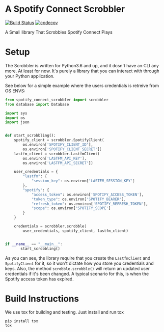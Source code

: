 # A Spotify Connect Scrobbler

[![Build Status](https://travis-ci.org/Kyrremann/spotify-connect-scrobbler.svg?branch=master)](https://travis-ci.org/Kyrremann/spotify-connect-scrobbler)
[![codecov](https://codecov.io/gh/Kyrremann/spotify-connect-scrobbler/branch/master/graph/badge.svg)](https://codecov.io/gh/Kyrremann/spotify-connect-scrobbler)

A Small library That Scrobbles Spotify Connect Plays

# Setup

The Scrobbler is written for Python3.6 and up, and it dosn't have an CLI any more. At least for now.
It's purely a library that you can interact with through your Python application.

See below for a simple example where the users credentials is retreive from OS ENVS:

```python
from spotify_connect_scrobbler import scrobbler
from database import Database

import sys
import os
import json


def start_scrobbling():
    spotify_client = scrobbler.SpotifyClient(
        os.environ['SPOTIFY_CLIENT_ID'],
        os.environ['SPOTIFY_CLIENT_SECRET'])
    lastfm_client = scrobbler.LastfmClient(
        os.environ['LASTFM_API_KEY'],
        os.environ['LASTFM_API_SECRET'])

    user_credentials = {
        "lastfm": {
            "session_key": os.environ['LASTFM_SESSION_KEY']
        },
        "spotify": {
            "access_token": os.environ['SPOTIFY_ACCESS_TOKEN'],
            "token_type": os.environ['SPOTIFY_BEARER'],
            "refresh_token": os.environ['SPOTIFY_REFRESH_TOKEN'],
            "scope": os.environ['SPOTIFY_SCOPE']
        }
    }

    credentials = scrobbler.scrobble(
        user_credentials, spotify_client, lastfm_client)


if __name__ == "__main__":
       start_scrobbling()
```

As you can see, the library require that you create the `LastfmClient` and `SpotifyClient` for it, so it won't dictate how you store you credentials and keys. Also, the method `scrobble.scrobble()` will return an updated user credentials if it's been changed. A typical scenario for this, is when the Spotify access token has expired.

# Build Instructions

We use tox for building and testing. Just install and run tox

  ```
  pip install tox
  tox
  ```
